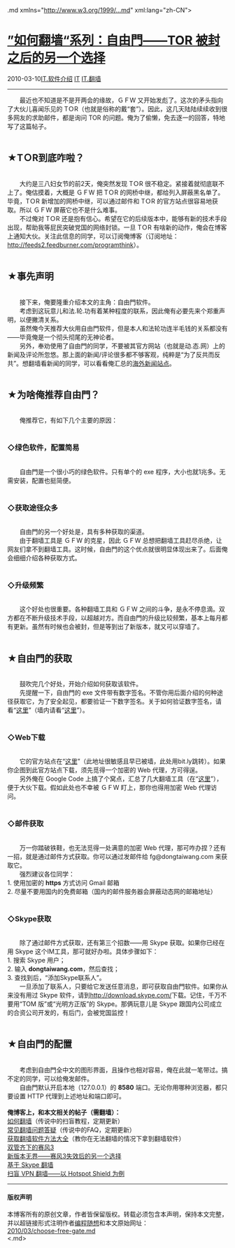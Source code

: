 <!DOCTYPE.md>
.md xmlns="http://www.w3.org/1999/...md" xml:lang="zh-CN">
<head>
<meta http-equiv="Content-Type" content="text.md; charset=utf-8" />
<meta name="generator" content="Python script by program.think@gmail.com" />
<meta name="provider" content="program-think.blogspot.com" />
<link type="text/css" rel="stylesheet" href="../../css/program-think.css" />
<title>”如何翻墙“系列：自由門——TOR 被封之后的另一个选择 - 编程随想的博客</title>
</head>
<body>
<div id="main" style="width:100%;">
<h1><a href="../../index.md" title="回到首页">”如何翻墙“系列：自由門——TOR 被封之后的另一个选择</a></h1>
<div class="post-info"><span class="date-header">2010-03-10</span><a href="../../tags/IT.E8BDAFE4BBB6E4BB8BE7BB8D.md" class="tag">IT.软件介绍</a> <a href="../../tags/IT.md" class="tag">IT</a> <a href="../../tags/IT.E7BFBBE5A299.md" class="tag">IT.翻墙</a> </div>
<hr>
<div class="post">
&#12288;&#12288;最近也不知道是不是开两会的缘故，ＧＦW 又开始发彪了。这次的矛头指向了大伙儿喜闻乐见的 TＯR（也就是俗称的戴“套”）。因此，这几天陆陆续续收到很多网友的求助邮件，都是询问 TOR 的问题。俺为了偷懒，免去逐一的回答，特地写了这篇帖子。<!--program-think--><br /><br /><h2>★TＯR到底咋啦？</h2><br />&#12288;&#12288;大约是三八妇女节的前2天，俺突然发现 TＯR 很不稳定。紧接着就彻底联不上了。俺估摸着，大概是 ＧＦW 把 TＯR 的网桥中继，都给列入屏蔽黑名单了。毕竟，TＯR 新增加的网桥中继，可以通过邮件和 TＯR 的官方站点很容易地获取。所以 ＧＦW 屏蔽它也不是什么难事。<br />&#12288;&#12288;不过俺对 TＯR 还是抱有信心。希望在它的后续版本中，能够有新的技术手段出现，帮助我等屁民突破党国的网络封锁。一旦 TＯR 有啥新的动作，俺会在博客上通知大伙。关注此信息的同学，可以订阅俺博客（订阅地址：<a href="http://feeds2.feedburner.com/programthink">http://feeds2.feedburner.com/programthink</a>）。<br /><br /><h2>★事先声明</h2><br />&#12288;&#12288;接下来，俺要隆重介绍本文的主角：自由門软件。<br />&#12288;&#12288;考虑到这玩意儿和法.轮.功有着某种程度的联系，因此俺有必要先来个郑重声明，以便撇清关系。<br />&#12288;&#12288;虽然俺今天推荐大伙用自由門软件，但是本人和法轮功连半毛钱的关系都没有——毕竟俺是一个彻头彻尾的无神论者。<br />&#12288;&#12288;另外，奉劝使用了自由門的同学，不要被其官方网站（也就是动.态.网）上的新闻及评论所忽悠。那上面的新闻/评论很多都不够客观，纯粹是“为了反共而反共”。想翻墙看新闻的同学，可以看看俺汇总的<a href="https://code.google.com/p/program-think/wiki/SitesNews" target="_blank">海外新闻站点</a>。<br /><br /><h2>★为啥俺推荐自由門？</h2><br />&#12288;&#12288;俺推荐它，有如下几个主要的原因：<br /><br /><h3>◇绿色软件，配置简易</h3><br />&#12288;&#12288;自由門是一个很小巧的绿色软件。只有单个的 exe 程序，大小也就1兆多。无需安装，配置也挺简便。<br /><br /><h3>◇获取途径众多</h3><br />&#12288;&#12288;自由門的另一个好处是，具有多种获取的渠道。<br />&#12288;&#12288;由于翻墙工具是 ＧＦW 的克星，因此 ＧＦW 总想把翻墙工具赶尽杀绝，让网友们拿不到翻墙工具。这时候，自由門的这个优点就很明显体现出来了。后面俺会细细介绍各种获取方式。<br /><br /><h3>◇升级频繁</h3><br />&#12288;&#12288;这个好处也很重要。各种翻墙工具和 ＧＦW 之间的斗争，是永不停息滴。双方都在不断升级技术手段，以超越对方。而自由門的升级比较频繁，基本上每月都有更新。虽然有时候也会被封，但是等到出了新版本，就又可以穿墙了。<br /><br /><h2>★自由門的获取</h2><br />&#12288;&#12288;鼓吹完几个好处，开始介绍如何获取该软件。<br />&#12288;&#12288;先提醒一下，自由門的 exe 文件带有数字签名。不管你用后面介绍的何种途径获取它，为了安全起见，都要验证一下数字签名。关于如何验证数字签名，请看“<a href="../../2010/02/introduce-digital-certificate-and-ca.md#verify_file">这里</a>”（墙内请看“<a href="http://blog.csdn.net/program_think/archive/2010/02/08/5300184.aspx">这里</a>”）。<br /><br /><h3>◇Web下载</h3><br />&#12288;&#12288;它的官方站点在“<a href="http://bit.ly/5qGII" target="_blank" rel="nofollow">这里</a>”（此地址很敏感且早已被墙，此处用bit.ly跳转）。如果你企图到此官方站点下载，须先觅得一个加密的 Web 代理，方可得逞。<br />&#12288;&#12288;另外俺在 Google Code 上搞了个窝点，汇总了几大翻墙工具（在“<a href="https://code.google.com/p/program-think/wiki/Software" target="_blank">这里</a>”），便于大伙下载。假如此处也不幸被 ＧＦW 盯上，那你也得用加密 Web 代理访问。<br /><br /><h3>◇邮件获取</h3><br />&#12288;&#12288;万一你踏破铁鞋，也无法觅得一处满意的加密 Web 代理，那可咋办捏？还有一招，就是通过邮件方式获取。你可以通过发邮件给 fg@dongtaiwang.com 来获取它。<br />&#12288;&#12288;强烈建议各位同学：<br />1. 使用加密的 <b>https</b> 方式访问 Gmail 邮箱<br />2. 尽量不要用国内的免费邮箱（国内的邮件服务器会屏蔽动态网的邮箱地址）<br /><br /><h3>◇Skype获取</h3><br />&#12288;&#12288;除了通过邮件方式获取，还有第三个招数——用 Skype 获取。如果你已经在用 Skype 这个IM工具，那可就好办啦。具体步骤如下：<br />1. 搜索 Skype 用户；<br />2. 输入 <b>dongtaiwang.com</b>，然后查找；<br />3. 查找到后，“添加Skype联系人”。<br />&#12288;&#12288;一旦添加了联系人，只要给它发送任意消息，即可获取自由門软件。如果你从来没有用过 Skype 软件，请到<a href="http://download.skype.com/" target="_blank" rel="nofollow">http://download.skype.com/</a>下载。记住，千万不要用“TOM 版”或“光明方正版”的 Skype。那俩玩意儿是 Skype 跟国内公司成立的合资公司开发的，有后门，会被党国监控！<br /><br /><h2>★自由門的配置</h2><br />&#12288;&#12288;考虑到自由門全中文的图形界面，且操作也相对容易，俺在此就一笔带过。搞不定的同学，可以给俺发邮件。<br />&#12288;&#12288;自由門默认开启本地（127.0.0.1）的 <b>8580</b> 端口。无论你用哪种浏览器，都只要设置 HTTP 代理到上述地址和端口即可。<br /><br /><b>俺博客上，和本文相关的帖子（需翻墙）：</b><br /><a href="../../2009/05/how-to-break-through-gfw.md">如何翻墙</a>（传说中的扫盲教程，定期更新）<br /><a href="../../2011/09/gfw-faq.md">常见翻墙问题答疑</a>（传说中的FAQ，定期更新）<br /><a href="../../2011/03/how-to-get-gfw-tools.md">获取翻墙软件方法大全</a>（教你在无法翻墙的情况下拿到翻墙软件）<br /><a href="../../2011/10/gfw-psiphon.md">双管齐下的赛风3</a><br /><a href="../../2011/12/gfw-wujie.md">新版本无界——赛风3失效后的另一个选择</a><br /><a href="../../2011/05/through-gfw-with-skype.md">基于 Skype 翻墙</a><br /><a href="../../2011/09/gfw-vpn-hotspot-shield.md">扫盲 VPN 翻墙——以 Hotspot Shield 为例</a><div class="blogger-post-footer">
</div>
<hr>
<div class="copyright">
<h4>版权声明</h4>
本博客所有的原创文章，作者皆保留版权。转载必须包含本声明，保持本文完整，并以超链接形式注明作者<a href="mailto:program.think@gmail.com">编程随想</a>和本文原始网址：<br>
<a href="2010/03/choose-free-gate.md">2010/03/choose-free-gate.md</a>
</div>
</div>
</body>
<.md>
